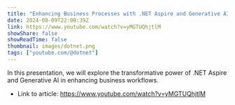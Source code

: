 ```yaml
---
title: "Enhancing Business Processes with .NET Aspire and Generative AI"
date: 2024-08-09T22:00:39Z
link: https://www.youtube.com/watch?v=yMGTUQhjtlM
showShare: false
showReadTime: false
thumbnail: images/dotnet.png
tags: ["youtube.com/@dotnet"]
---
```

In this presentation, we will explore the transformative power of .NET Aspire and Generative AI in enhancing business workflows.

- Link to article: https://www.youtube.com/watch?v=yMGTUQhjtlM